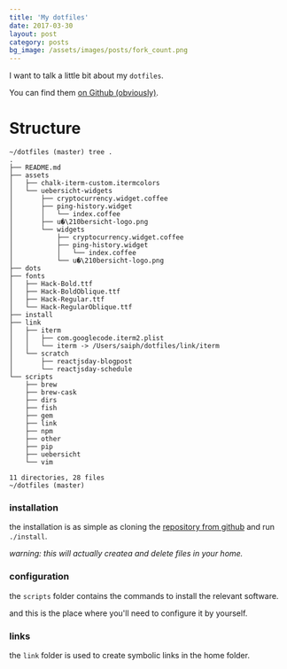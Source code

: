 ```yaml
---
title: 'My dotfiles'
date: 2017-03-30
layout: post
category: posts
bg_image: /assets/images/posts/fork_count.png
---
```


I want to talk a little bit about my `dotfiles`.

You can find them [on Github (obviously)](https://github.com/christian-fei/dotfiles).


# Structure

```
~/dotfiles (master) tree .
.
├── README.md
├── assets
│   ├── chalk-iterm-custom.itermcolors
│   └── uebersicht-widgets
│       ├── cryptocurrency.widget.coffee
│       ├── ping-history.widget
│       │   └── index.coffee
│       ├── u�\210bersicht-logo.png
│       └── widgets
│           ├── cryptocurrency.widget.coffee
│           ├── ping-history.widget
│           │   └── index.coffee
│           └── u�\210bersicht-logo.png
├── dots
├── fonts
│   ├── Hack-Bold.ttf
│   ├── Hack-BoldOblique.ttf
│   ├── Hack-Regular.ttf
│   └── Hack-RegularOblique.ttf
├── install
├── link
│   ├── iterm
│   │   ├── com.googlecode.iterm2.plist
│   │   └── iterm -> /Users/saiph/dotfiles/link/iterm
│   └── scratch
│       ├── reactjsday-blogpost
│       └── reactjsday-schedule
└── scripts
    ├── brew
    ├── brew-cask
    ├── dirs
    ├── fish
    ├── gem
    ├── link
    ├── npm
    ├── other
    ├── pip
    ├── uebersicht
    └── vim

11 directories, 28 files
~/dotfiles (master)
```

### installation

the installation is as simple as cloning the [repository from github](https://github.com/christian-fei/dotfiles.git) and run `./install`.

*warning: this will actually createa and delete files in your home.*

### configuration

the `scripts` folder contains the commands to install the relevant software.

and this is the place where you'll need to configure it by yourself.

### links

the `link` folder is used to create symbolic links in the home folder.